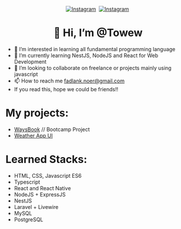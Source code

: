 <p align="center">
<a href="https://instagram.com/cerita.anda"><img src="https://img.shields.io/badge/Instagram-C13584?style=for-the-badge&logo=instagram&logoColor=white" alt="Instagram" /></a>&nbsp;
<a href="https://www.linkedin.com/in/fadlan-kautsar-noer/"><img src="https://img.shields.io/badge/LinkedIn-0e76a8?style=for-the-badge&logo=linkedin&logoColor=white" alt="Instagram" /></a>&nbsp;
</p>

<p>
  <h1 align="center">👋 Hi, I’m @Towew</h1>
</p>

- 👀 I’m interested in learning all fundamental programming language
- 🌱 I’m currently learning NestJS, NodeJS and React for Web Development
- 💞️ I’m looking to collaborate on freelance or projects mainly using javascript
- 📫 How to reach me [fadlank.noer@gmail.com](mailto:fadlank.noer@gmail.com)
- If you read this, hope we could be friends!!

# My projects: 
- [WaysBook](https://warung-waysbook-b32.netlify.app/) // Bootcamp Project
- [Weather App UI](https://weather-app-test-sa.netlify.app/) 

# Learned Stacks:
- HTML, CSS, Javascript ES6
- Typescript
- React and React Native
- NodeJS + ExpressJS
- NestJS
- Laravel + Livewire
- MySQL
- PostgreSQL

<!---
Towew/Towew is a ✨ special ✨ repository because its `README.md` (this file) appears on your GitHub profile.
You can click the Preview link to take a look at your changes.
--->
